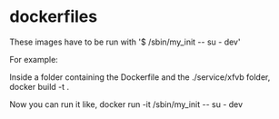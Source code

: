 # dockerfiles

These images have to be run with '$  /sbin/my_init -- su - dev'

For example:

 Inside a folder containing the Dockerfile and the ./service/xfvb folder,
  docker build -t <IMAGE-NAME> .

 Now you can run it like,
  docker run -it <IMAGE-NAME> /sbin/my_init -- su - dev
